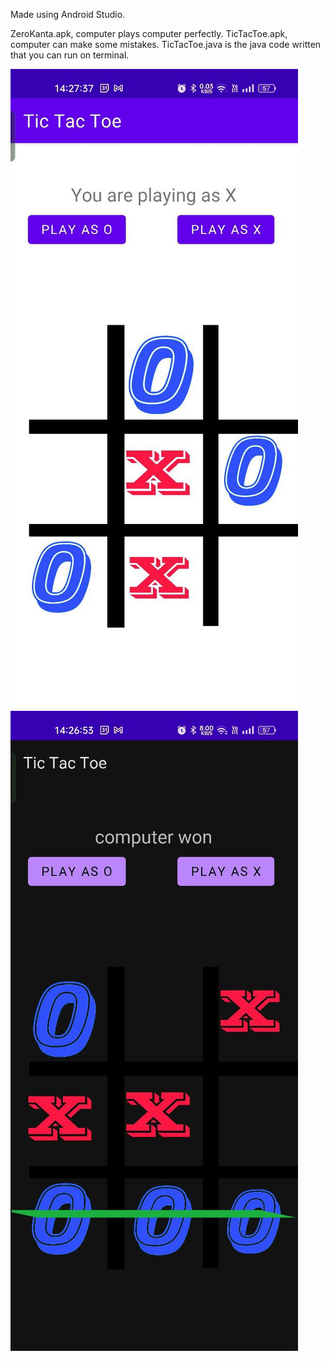 Made using Android Studio.

ZeroKanta.apk, computer plays computer perfectly.
TicTacToe.apk, computer can make some mistakes.
TicTacToe.java is the java code written that you can run on terminal.

![](photo_2025-06-21_17-36-30.jpg) 
![](photo_2025-06-21_17-36-35.jpg)
